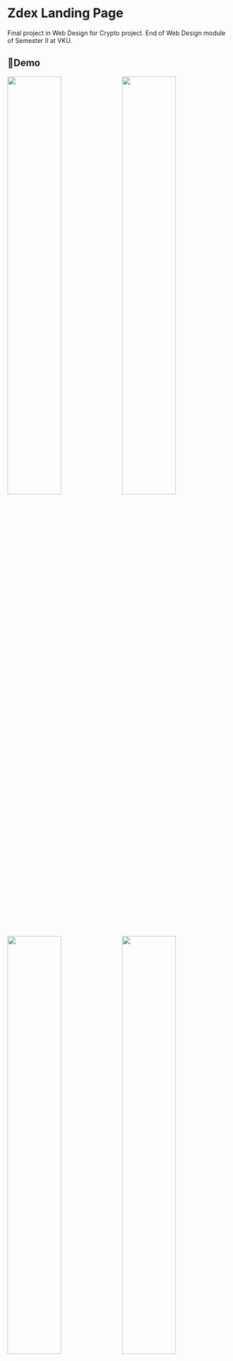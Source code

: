 # Zdex Landing Page
Final project in Web Design for Crypto project. End of Web Design module of Semester II at VKU.

## 📃Demo
<p>
  <img title='' src="./Screenshot/1" width="49%"/>
  <img title='' style='float: right' src="./Screenshot/2" width="49%"/>
</p>
<p>
  <img title='' src="./Screenshot/3" width="49%"/>
  <img title='' style='float: right' src="./Screenshot/4" width="49%"/>
</p>
<p>
  <img title='' src="./Screenshot/5.png" width="49%"/>
  <img title='' style='float: right' src="./Screenshot/6.png" width="49%"/>
</p>

## 🛠️ Built with
- HTML5
- CSS3
- SASS v1.77.1
- Javascript

## ⚙️ Installation
```bash
git clone https://github.com/iamzoohuy/zdexLandingPage.git
```

## 👉 Usage
Browse to the directory you cloned. Then open the `index.html` file.

## 🫂 Contributing
If you'd like to contribute, fork the repository and use a feature branch.

## 📄 License

## 🥹 Acknowledgments
I'm looking forward to receiving feedback as I develop further. Thanks for viewing my project ✨.

## ✨ Support
Give a ⭐ if this project helped you!<br><br>
<a href='https://www.buymeacoffee.com/zoohuyvn' target='_blank'><img style='height: 34px' src='https://i.imgur.com/Y2Ta2iz.png'/></a>
